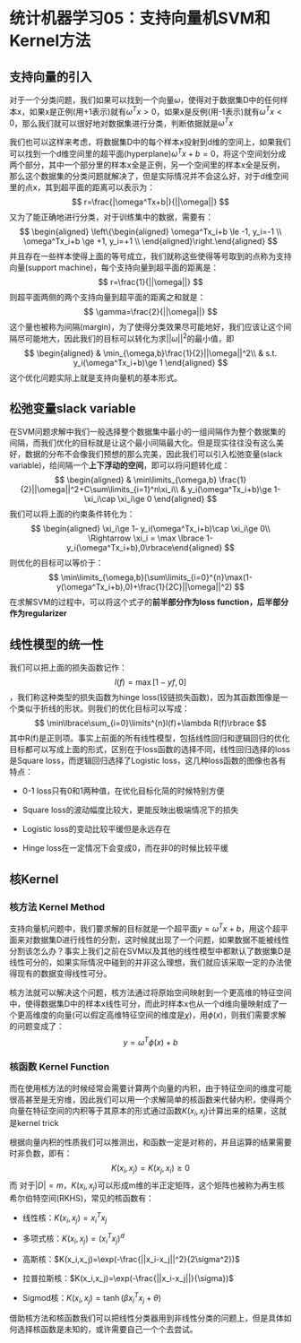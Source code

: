 # 统计机器学习05：支持向量机SVM和Kernel方法



支持向量的引入
--------------

对于一个分类问题，我们如果可以找到一个向量$\omega$，使得对于数据集D中的任何样本x，如果x是正例(用+1表示)就有$\omega^Tx> 0$，如果x是反例(用-1表示)就有$\omega^Tx<0$，那么我们就可以很好地对数据集进行分类，判断依据就是$\omega^Tx$

我们也可以这样来考虑，将数据集D中的每个样本x投射到d维的空间上，如果我们可以找到一个d维空间里的超平面(hyperplane)$\omega^Tx+b=0$，将这个空间划分成两个部分，其中一个部分里的样本x全是正例，另一个空间里的样本x全是反例，那么这个数据集的分类问题就解决了，但是实际情况并不会这么好，对于d维空间里的点x，其到超平面的距离可以表示为：
$$
r=\frac{|\omega^Tx+b|}{||\omega||}
$$
又为了能正确地进行分类，对于训练集中的数据，需要有：
$$
\begin{aligned}
    \left\{\begin{aligned}
        \omega^Tx_i+b \le -1, y_i=-1 \\
        \omega^Tx_i+b \ge +1, y_i=+1 \\
        \end{aligned}\right.\end{aligned}
$$
并且存在一些样本使得上面的等号成立，我们就称这些使得等号取到的点称为支持向量(support machine)，每个支持向量到超平面的距离是：
$$
r=\frac{1}{||\omega||}
$$
则超平面两侧的两个支持向量到超平面的距离之和就是：
$$
\gamma=\frac{2}{||\omega||}
$$
这个量也被称为间隔(margin)，为了使得分类效果尽可能地好，我们应该让这个间隔尽可能地大，因此我们的目标可以转化为求$||\omega||^2$的最小值，即 
$$
\begin{aligned}
        & \min_{\omega,b}\frac{1}{2}||\omega||^2\\
        & s.t. y_i(\omega^Tx_i+b)\ge 1
    \end{aligned}
$$
这个优化问题实际上就是支持向量机的基本形式。



松弛变量slack variable
----------------------

在SVM问题求解中我们一般选择整个数据集中最小的一组间隔作为整个数据集的间隔，而我们优化的目标就是让这个最小间隔最大化。但是现实往往没有这么美好，数据的分布不会像我们预想的那么完美，因此我们可以引入松弛变量(slack variable)，给间隔一个**上下浮动的空间**，即可以将问题转化成：
$$
\begin{aligned}
        & \min\limits_{\omega,b} \frac{1}{2}||\omega||^2+C\sum\limits_{i=1}^n\xi_i\\
        & y_i(\omega^Tx_i+b)\ge 1-\xi_i\cap \xi_i\ge 0
    \end{aligned}
$$
我们可以将上面的约束条件转化为： 
$$
\begin{aligned}
    \xi_i\ge 1- y_i(\omega^Tx_i+b)\cap \xi_i\ge 0\\
    \Rightarrow \xi_i = \max \lbrace 1- y_i(\omega^Tx_i+b),0\rbrace\end{aligned}
$$
则优化的目标可以等价于：
$$
\min\limits_{\omega,b}(\sum\limits_{i=0}^{n}\max(1-y(\omega^Tx_i+b),0)+\frac{1}{2C}||\omega||^2)
$$
在求解SVM的过程中，可以将这个式子的**前半部分作为loss function，后半部分作为regularizer**

线性模型的统一性
----------------

我们可以把上面的损失函数记作： $$l(f)=\max [1-yf, 0]$$，我们称这种类型的损失函数为hinge loss(铰链损失函数)，因为其函数图像是一个类似于折线的形状。则我们的优化目标可以写成：
$$
\min\lbrace\sum_{i=0}\limits^{n}l(f)+\lambda R(f)\rbrace
$$
其中R(f)是正则项。事实上前面的所有线性模型，包括线性回归和逻辑回归的优化目标都可以写成上面的形式，区别在于loss函数的选择不同，线性回归选择的loss是Square loss，而逻辑回归选择了Logistic loss，这几种loss函数的图像也各有特点：

-   0-1 loss只有0和1两种值，在优化目标化简的时候特别方便

-   Square loss的波动幅度比较大，更能反映出极端情况下的损失

-   Logistic loss的变动比较平缓但是永远存在

-   Hinge loss在一定情况下会变成0，而在非0的时候比较平缓

核Kernel
--------

### 核方法 Kernel Method

支持向量机问题中，我们要求解的目标就是一个超平面$y=\omega^Tx+b$，用这个超平面来对数据集D进行线性的分割，这时候就出现了一个问题，如果数据不能被线性分割该怎么办？事实上我们之前在SVM以及其他的线性模型中都默认了数据集D是线性可分的，如果实际情况中碰到的并非这么理想，我们就应该采取一定的办法使得现有的数据变得线性可分。

核方法就可以解决这个问题，核方法通过将原始空间映射到一个更高维的特征空间中，使得数据集D中的样本x线性可分，而此时样本x也从一个d维向量映射成了一个更高维度的向量(可以假定高维特征空间的维度是$\chi$)，用$\phi(x)$，则我们需要求解的问题变成了：
$$
y=\omega^T\phi(x)+b
$$


### 核函数 Kernel Function

而在使用核方法的时候经常会需要计算两个向量的内积，由于特征空间的维度可能很高甚至是无穷维，因此我们可以用一个求解简单的核函数来代替内积，使得两个向量在特征空间的内积等于其原本的形式通过函数$K(x_i,x_j)$计算出来的结果，这就是kernel trick

根据向量内积的性质我们可以推测出，和函数一定是对称的，并且运算的结果需要时非负数，即有：
$$K(x_i,x_j)=K(x_j,x_i)\ge 0$$而 对于$|D|=m$，$K(x_i,x_j)$可以形成m维的半正定矩阵，这个矩阵也被称为再生核希尔伯特空间(RKHS)，常见的核函数有：

-   线性核：$K(x_i,x_j)=x_i^Tx_j$

-   多项式核：$K(x_i,x_j)=(x_i^Tx_j)^d$

-   高斯核：$K(x_i,x_j)=\exp(-\frac{||x_i-x_j||^2}{2\sigma^2})$

-   拉普拉斯核：$K(x_i,x_j)=\exp(-\frac{||x_i-x_j||}{\sigma})$

-   Sigmod核：$K(x_i,x_j)=\tanh (\beta x_i^Tx_j+\theta)$

借助核方法和核函数我们可以把线性分类器用到非线性分类的问题上，但是具体如何选择核函数是未知的，或许需要自己一个个去尝试。